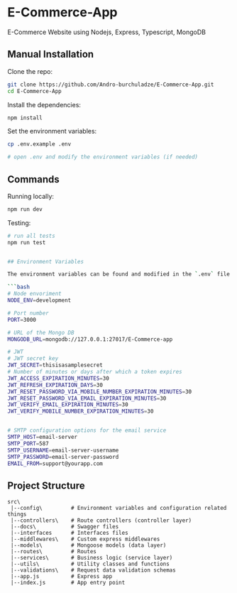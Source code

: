# E-Commerce-App
E-Commerce Website using Nodejs, Express, Typescript, MongoDB

## Manual Installation

Clone the repo:

```bash
git clone https://github.com/Andro-burchuladze/E-Commerce-App.git
cd E-Commerce-App
```

Install the dependencies:

```bash
npm install
```

Set the environment variables:

```bash
cp .env.example .env

# open .env and modify the environment variables (if needed)
```

## Commands

Running locally:

```bash
npm run dev
```

Testing:

```bash
# run all tests
npm run test


## Environment Variables

The environment variables can be found and modified in the `.env` file. They come with these default values:

```bash
# Node envoriment
NODE_ENV=development

# Port number
PORT=3000

# URL of the Mongo DB
MONGODB_URL=mongodb://127.0.0.1:27017/E-Commerce-app

# JWT
# JWT secret key
JWT_SECRET=thisisasamplesecret
# Number of minutes or days after which a token expires
JWT_ACCESS_EXPIRATION_MINUTES=30
JWT_REFRESH_EXPIRATION_DAYS=30
JWT_RESET_PASSWORD_VIA_MOBILE_NUMBER_EXPIRATION_MINUTES=30
JWT_RESET_PASSWORD_VIA_EMAIL_EXPIRATION_MINUTES=30
JWT_VERIFY_EMAIL_EXPIRATION_MINUTES=30
JWT_VERIFY_MOBILE_NUMBER_EXPIRATION_MINUTES=30


# SMTP configuration options for the email service
SMTP_HOST=email-server
SMTP_PORT=587
SMTP_USERNAME=email-server-username
SMTP_PASSWORD=email-server-password
EMAIL_FROM=support@yourapp.com
```

## Project Structure

```
src\
 |--config\         # Environment variables and configuration related things
 |--controllers\    # Route controllers (controller layer)
 |--docs\           # Swagger files
 |--interfaces      # Interfaces files
 |--middlewares\    # Custom express middlewares
 |--models\         # Mongoose models (data layer)
 |--routes\         # Routes
 |--services\       # Business logic (service layer)
 |--utils\          # Utility classes and functions
 |--validations\    # Request data validation schemas
 |--app.js          # Express app
 |--index.js        # App entry point
```

